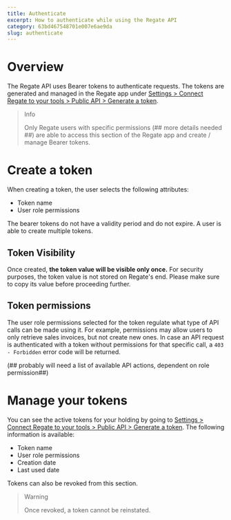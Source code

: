 ```yaml
---
title: Authenticate
excerpt: How to authenticate while using the Regate API
category: 63bd467548701e007e6ae9da
slug: authenticate
---
```


# Overview

The Regate API uses Bearer tokens to authenticate requests. The tokens are generated and managed in the Regate app under [Settings > Connect Regate to your tools > Public API > Generate a token](link).

> Info
>
> Only Regate users with specific permissions (## more details needed ##) are able to access this section of the Regate app and create / manage Bearer tokens.

# Create a token

When creating a token, the user selects the following attributes:

- Token name
- User role permissions

The bearer tokens do not have a validity period and do not expire. A user is able to create multiple tokens.

## Token Visibility

Once created, **the token value will be visible only once.** For security purposes, the token value is not stored on Regate's end. Please make sure to copy its value before proceeding further.

## Token permissions

The user role permissions selected for the token regulate what type of API calls can be made using it. For example, permissions may allow users to only retrieve sales invoices, but not create new ones. In case an API request is authenticated with a token without permissions for that specific call, a `403 - Forbidden` error code will be returned.

(## probably will need a list of available API actions, dependent on role permission##)

# Manage your tokens

You can see the active tokens for your holding by going to [Settings > Connect Regate to your tools > Public API > Generate a token](link). The following information is available:

- Token name
- User role permissions
- Creation date
- Last used date

Tokens can also be revoked from this section.

> Warning
>
> Once revoked, a token cannot be reinstated.